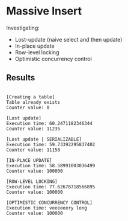 # Massive Insert

Investigating:

- Lost-update (naive select and then update)
- In-place update
- Row-level locking
- Optimistic concurrency control


## Results

```(text)

[Creating a table]
Table already exists
Counter value: 0

[Lost update]
Execution time: 60.2471182346344
Counter value: 11235

[Lost update | SERIALIZABLE]
Execution time: 59.73392295837402
Counter value: 11158

[IN-PLACE UPDATE]
Execution time: 58.58991003036499
Counter value: 100000

[ROW-LEVEL LOCKING]
Execution time: 77.62678718566895
Counter value: 100000

[OPTIMISTIC CONCURRENCY CONTROL]
Execution time: veeeeeery long
Counter value: 100000
```
